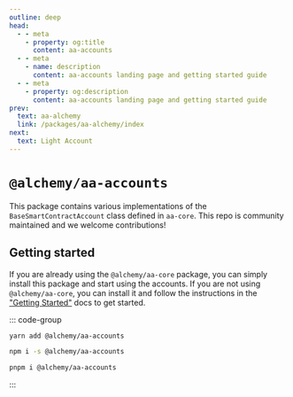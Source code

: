 ```yaml
---
outline: deep
head:
  - - meta
    - property: og:title
      content: aa-accounts
  - - meta
    - name: description
      content: aa-accounts landing page and getting started guide
  - - meta
    - property: og:description
      content: aa-accounts landing page and getting started guide
prev:
  text: aa-alchemy
  link: /packages/aa-alchemy/index
next:
  text: Light Account
---
```


# `@alchemy/aa-accounts`

This package contains various implementations of the `BaseSmartContractAccount` class defined in `aa-core`. This repo is community maintained and we welcome contributions!

## Getting started

If you are already using the `@alchemy/aa-core` package, you can simply install this package and start using the accounts. If you are not using `@alchemy/aa-core`, you can install it and follow the instructions in the ["Getting Started"](/getting-started) docs to get started.

::: code-group

```bash [yarn]
yarn add @alchemy/aa-accounts
```

```bash [npm]
npm i -s @alchemy/aa-accounts
```

```bash [pnpm]
pnpm i @alchemy/aa-accounts
```

:::

